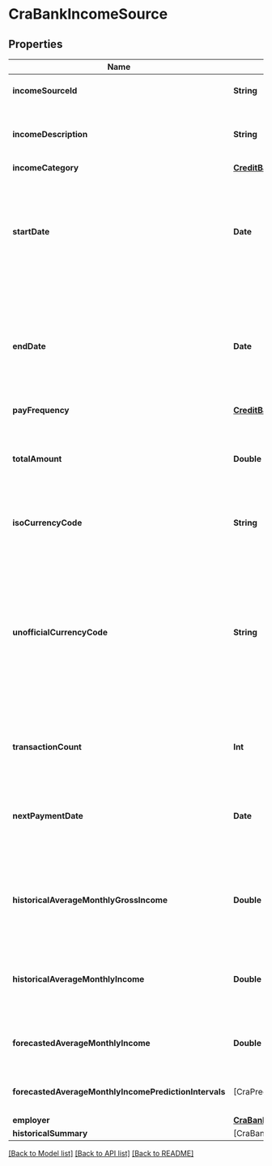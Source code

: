 # CraBankIncomeSource

## Properties
Name | Type | Description | Notes
------------ | ------------- | ------------- | -------------
**incomeSourceId** | **String** | A unique identifier for an income source. | [optional] 
**incomeDescription** | **String** | The most common name or original description for the underlying income transactions. | [optional] 
**incomeCategory** | [**CreditBankIncomeCategory**](CreditBankIncomeCategory.md) |  | [optional] 
**startDate** | **Date** | Minimum of all dates within the specific income sources in the user&#39;s bank account for days requested by the client. The date will be returned in an ISO 8601 format (YYYY-MM-DD). | [optional] 
**endDate** | **Date** | Maximum of all dates within the specific income sources in the user’s bank account for days requested by the client. The date will be returned in an ISO 8601 format (YYYY-MM-DD). | [optional] 
**payFrequency** | [**CreditBankIncomePayFrequency**](CreditBankIncomePayFrequency.md) |  | [optional] 
**totalAmount** | **Double** | Total amount of earnings in the user’s bank account for the specific income source for days requested by the client. | [optional] 
**isoCurrencyCode** | **String** | The ISO 4217 currency code of the amount or balance. | [optional] 
**unofficialCurrencyCode** | **String** | The unofficial currency code associated with the amount or balance. Always &#x60;null&#x60; if &#x60;iso_currency_code&#x60; is non-null. Unofficial currency codes are used for currencies that do not have official ISO currency codes, such as cryptocurrencies and the currencies of certain countries. | [optional] 
**transactionCount** | **Int** | Number of transactions for the income source within the start and end date. | [optional] 
**nextPaymentDate** | **Date** | The expected date of the end user’s next paycheck for the income source. The date will be returned in an ISO 8601 format (YYYY-MM-DD). | [optional] 
**historicalAverageMonthlyGrossIncome** | **Double** | An estimate of the average gross monthly income based on the historical net amount and income category for the income source(s). | [optional] 
**historicalAverageMonthlyIncome** | **Double** | The average monthly net income amount estimated based on the historical data for the income source(s). | [optional] 
**forecastedAverageMonthlyIncome** | **Double** | The predicted average monthly net income amount for the income source(s). | [optional] 
**forecastedAverageMonthlyIncomePredictionIntervals** | [CraPredictionInterval] | The prediction interval(s) for the forecasted average monthly income. | 
**employer** | [**CraBankIncomeEmployer**](CraBankIncomeEmployer.md) |  | [optional] 
**historicalSummary** | [CraBankIncomeHistoricalSummary] |  | [optional] 

[[Back to Model list]](../README.md#documentation-for-models) [[Back to API list]](../README.md#documentation-for-api-endpoints) [[Back to README]](../README.md)


